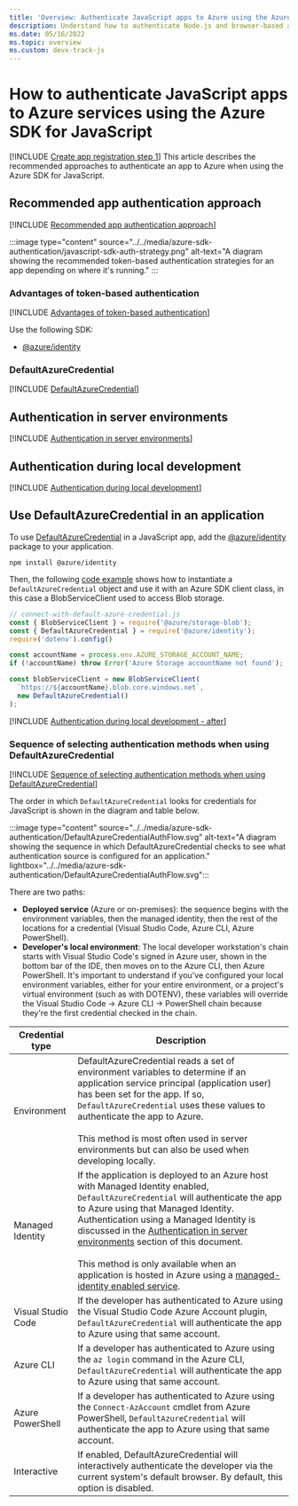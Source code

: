 ```yaml
---
title: 'Overview: Authenticate JavaScript apps to Azure using the Azure SDK'
description: Understand how to authenticate Node.js and browser-based applications to Azure services when using the Azure SDK for JavaScript in both server environments and in local development.
ms.date: 05/16/2022
ms.topic: overview
ms.custom: devx-track-js
---
```


# How to authenticate JavaScript apps to Azure services using the Azure SDK for JavaScript

[!INCLUDE [Create app registration step 1](<../../../includes/authentication/overview-para-1.md>)] This article describes the recommended approaches to authenticate an app to Azure when using the Azure SDK for JavaScript.

## Recommended app authentication approach

[!INCLUDE [Recommended app authentication approach](<../../../includes/authentication/overview-recommend-authentication.md>)]

:::image type="content" source="../../media/azure-sdk-authentication/javascript-sdk-auth-strategy.png" alt-text="A diagram showing the recommended token-based authentication strategies for an app depending on where it's running." :::

### Advantages of token-based authentication

[!INCLUDE [Advantages of token-based authentication](<../../../includes/authentication/overview-advantages.md>)]

Use the following SDK: 

* [@azure/identity](https://www.npmjs.com/package/@azure/identity)


### DefaultAzureCredential

[!INCLUDE [DefaultAzureCredential](<../../../includes/authentication/overview-defaultazurecredential.md>)]

## Authentication in server environments

[!INCLUDE [Authentication in server environments](<../../../includes/authentication/overview-server-environments.md>)]

## Authentication during local development

[!INCLUDE [Authentication during local development](<../../../includes/authentication/overview-local-environments.md>)]

## Use DefaultAzureCredential in an application

To use [DefaultAzureCredential](/javascript/api/@azure/identity/defaultazurecredential) in a JavaScript app, add the [@azure/identity](https://www.npmjs.com/package/@azure/identity) package to your application.

```terminal
npm install @azure/identity
```

Then, the following [code example](https://github.com/Azure-Samples/AzureStorageSnippets/blob/master/blobs/howto/JavaScript/NodeJS-v12/dev-guide/connect-with-default-azure-credential.js) shows how to instantiate a `DefaultAzureCredential` object and use it with an Azure SDK client class, in this case a BlobServiceClient used to access Blob storage.

```javascript
// connect-with-default-azure-credential.js
const { BlobServiceClient } = require('@azure/storage-blob');
const { DefaultAzureCredential } = require('@azure/identity');
require('dotenv').config()

const accountName = process.env.AZURE_STORAGE_ACCOUNT_NAME;
if (!accountName) throw Error('Azure Storage accountName not found');

const blobServiceClient = new BlobServiceClient(
  `https://${accountName}.blob.core.windows.net`,
  new DefaultAzureCredential()
);
```

[!INCLUDE [Authentication during local development - after](<../../../includes/authentication/overview-defaultazurecredential-after.md>)]

### Sequence of selecting authentication methods when using DefaultAzureCredential

[!INCLUDE [Sequence of selecting authentication methods when using DefaultAzureCredential](<../../../includes/authentication/overview-credential-sequence.md>)]

The order in which `DefaultAzureCredential` looks for credentials for JavaScript is shown in the diagram and table below.  

:::image type="content" source="../../media/azure-sdk-authentication/DefaultAzureCredentialAuthFlow.svg" alt-text="A diagram showing the sequence in which DefaultAzureCredential checks to see what authentication source is configured for an application." lightbox="../../media/azure-sdk-authentication/DefaultAzureCredentialAuthFlow.svg":::

There are two paths:
* **Deployed service** (Azure or on-premises): the sequence begins with the environment variables, then the managed identity, then the rest of the locations for a credential (Visual Studio Code, Azure CLI, Azure PowerShell). 
* **Developer's local environment**: The local developer workstation's chain starts with Visual Studio Code's signed in Azure user, shown in the bottom bar of the IDE, then moves on to the Azure CLI, then Azure PowerShell. It's important to understand if you've configured your local environment variables, either for your entire environment, or a project's virtual environment (such as with DOTENV), these variables will override the Visual Studio Code -> Azure CLI -> PowerShell chain because they're the first credential checked in the chain. 

| Credential type               | Description |
|-------------------------------|-------------|
| Environment | DefaultAzureCredential reads a set of environment variables to determine if an application service principal (application user) has been set for the app. If so, `DefaultAzureCredential` uses these values to authenticate the app to Azure.<br><br>This method is most often used in server environments but can also be used when developing locally.             |
| Managed Identity              | If the application is deployed to an Azure host with Managed Identity enabled, `DefaultAzureCredential` will authenticate the app to Azure using that Managed Identity. Authentication using a Managed Identity is discussed in the [Authentication in server environments](#authentication-in-server-environments) section of this document.<br><br>This method is only available when an application is hosted in Azure using a [managed-identity enabled service](/azure/active-directory/managed-identities-azure-resources/managed-identities-status). |
| Visual Studio Code            | If the developer has authenticated to Azure using the Visual Studio Code Azure Account plugin, `DefaultAzureCredential` will authenticate the app to Azure using that same account. |
| Azure CLI                     | If a developer has authenticated to Azure using the `az login` command in the Azure CLI, `DefaultAzureCredential` will authenticate the app to Azure using that same account. |
| Azure PowerShell              | If a developer has authenticated to Azure using the `Connect-AzAccount` cmdlet from Azure PowerShell, `DefaultAzureCredential` will authenticate the app to Azure using that same account.            |
| Interactive                   | If enabled, DefaultAzureCredential will interactively authenticate the developer via the current system's default browser. By default, this option is disabled. |
